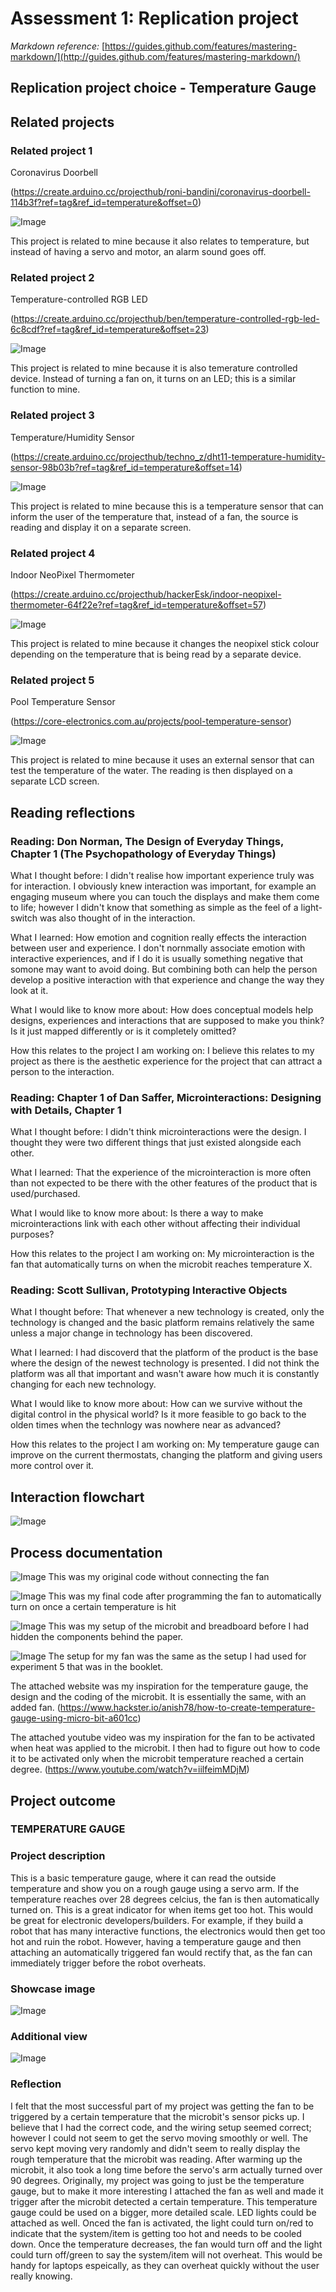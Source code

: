 # Assessment 1: Replication project

*Markdown reference:* [https://guides.github.com/features/mastering-markdown/](http://guides.github.com/features/mastering-markdown/)

## Replication project choice - Temperature Gauge ##

## Related projects ##

### Related project 1 ###
Coronavirus Doorbell

(https://create.arduino.cc/projecthub/roni-bandini/coronavirus-doorbell-114b3f?ref=tag&ref_id=temperature&offset=0)

![Image](doorbell.jpg)

This project is related to mine because it also relates to temperature, but instead of having a servo and motor, an alarm sound goes off.

### Related project 2 ###
Temperature-controlled RGB LED

(https://create.arduino.cc/projecthub/ben/temperature-controlled-rgb-led-6c8cdf?ref=tag&ref_id=temperature&offset=23)

![Image](LED.jpg)

This project is related to mine because it is also temerature controlled device. Instead of turning a fan on, it turns on an LED; this is a similar function to mine. 

### Related project 3 ###
Temperature/Humidity Sensor

(https://create.arduino.cc/projecthub/techno_z/dht11-temperature-humidity-sensor-98b03b?ref=tag&ref_id=temperature&offset=14)

![Image](humidity.jpeg)

This project is related to mine because this is a temperature sensor that can inform the user of the temperature that, instead of a fan, the source is reading and display it on a separate screen. 

### Related project 4 ###
Indoor NeoPixel Thermometer

(https://create.arduino.cc/projecthub/hackerEsk/indoor-neopixel-thermometer-64f22e?ref=tag&ref_id=temperature&offset=57)

![Image](thermo.jpg)

This project is related to mine because it changes the neopixel stick colour depending on the temperature that is being read by a separate device.

### Related project 5 ###
Pool Temperature Sensor

(https://core-electronics.com.au/projects/pool-temperature-sensor)

![Image](poolsensor.webp)

This project is related to mine because it uses an external sensor that can test the temperature of the water. The reading is then displayed on a separate LCD screen.

## Reading reflections ##

### Reading: Don Norman, The Design of Everyday Things, Chapter 1 (The Psychopathology of Everyday Things) ###
What I thought before: I didn't realise how important experience truly was for interaction. I obviously knew interaction was important, for example an engaging museum where you can touch the displays and make them come to life; however I didn't know that something as simple as the feel of a light-switch was also thought of in the interaction.

What I learned: How emotion and cognition really effects the interaction between user and experience. I don't nornmally associate emotion with interactive experiences, and if I do it is usually something negative that somone may want to avoid doing. But combining both can help the person develop a positive interaction with that experience and change the way they look at it. 

What I would like to know more about: How does conceptual models help designs, experiences and interactions that are supposed to make you think? Is it just mapped differently or is it completely omitted?

How this relates to the project I am working on: I believe this relates to my project as there is the aesthetic experience for the project that can attract a person to the interaction.

### Reading: Chapter 1 of Dan Saffer, Microinteractions: Designing with Details, Chapter 1 ###

What I thought before: I didn't think microinteractions were the design. I thought they were two different things that just existed alongside each other. 

What I learned: That the experience of the microinteraction is more often than not expected to be there with the other features of the product that is used/purchased.

What I would like to know more about: Is there a way to make microinteractions link with each other without affecting their individual purposes?

How this relates to the project I am working on: My microinteraction is the fan that automatically turns on when the microbit reaches temperature X.

### Reading: Scott Sullivan, Prototyping Interactive Objects ###

What I thought before: That whenever a new technology is created, only the technology is changed and the basic platform remains relatively the same unless a major change in technology has been discovered.

What I learned: I had discoverd that the platform of the product is the base where the design of the newest technology is presented. I did not think the platform was all that important and wasn't aware how much it is constantly changing for each new technology.

What I would like to know more about: How can we survive without the digital control in the physical world? Is it more feasible to go back to the olden times when the technlogy was nowhere near as advanced?

How this relates to the project I am working on: My temperature gauge can improve on the current thermostats, changing the platform and giving users more control over it.  


## Interaction flowchart ##
![Image](flowchart.jpg)

## Process documentation
![Image](code2.jpg)
This was my original code without connecting the fan 

![Image](code1.jpg)
This was my final code after programming the fan to automatically turn on once a certain temperature is hit

![Image](othershot.jpg)
This was my setup of the microbit and breadboard before I had hidden the components behind the paper. 

![Image](ex5.jpg)
The setup for my fan was the same as the setup I had used for experiment 5 that was in the booklet. 

The attached website was my inspiration for the temperature gauge, the design and the coding of the microbit. It is essentially the same, with an added fan. (https://www.hackster.io/anish78/how-to-create-temperature-gauge-using-micro-bit-a601cc)

The attached youtube video was my  inspiration for the fan to be activated when heat was applied to the microbit. I then had to figure out how to code it to be activated only when the microbit temperature reached a certain degree. (https://www.youtube.com/watch?v=iilfeimMDjM)


## Project outcome ##
### TEMPERATURE GAUGE ###

### Project description ###
This is a basic temperature gauge, where it can read the outside temperature and show you on a rough gauge using a servo arm. If the temperature reaches over 28 degrees celcius, the fan is then automatically turned on. This is a great indicator for when items get too hot. This would be great for electronic developers/builders. For example, if they build a robot that has many interactive functions, the electronics would then get too hot and ruin the robot. However, having a temperature gauge and then attaching an automatically triggered fan would rectify that, as the fan can immediately trigger before the robot overheats. 

### Showcase image ###

![Image](final.jpg)

### Additional view ###

![Image](othershot.jpg)

### Reflection ###
I felt that the most successful part of my project was getting the fan to be triggered by a certain temperature that the microbit's sensor picks up. I believe that I had the correct code, and the wiring setup seemed correct; however I could not seem to get the servo moving smoothly or well. The servo kept moving very randomly and didn't seem to really display the rough temperature that the microbit was reading. After warming up the microbit, it also took a long time before the servo's arm actually turned over 90 degrees. Originally, my project was going to just be the temperature gauge, but to make it more interesting I attached the fan as well and made it trigger after the microbit detected a certain temperature. This temperature gauge could be used on a bigger, more detailed scale.  LED lights could be attached as well. Onced the fan is activated, the light could turn on/red to indicate that the system/item is getting too hot and needs to be cooled down. Once the temperature decreases, the fan would turn off and the light could turn off/green to say the system/item will not overheat. This would be handy for laptops espeically, as they can overheat quickly without the user really knowing.  
